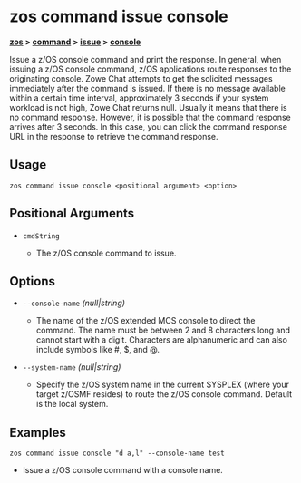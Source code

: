 # zos command issue console

**[zos](../../zos) > [command](../command) > [issue](./issue) > [console](zos-command-issue-console)**

Issue a z/OS console command and print the response. In general, when issuing a z/OS console command, z/OS applications route responses to the originating console. Zowe Chat attempts to get the solicited messages immediately after the command is issued. If there is no message available within a certain time interval, approximately 3 seconds if your system workload is not high, Zowe Chat returns null. Usually it means that there is no command response. However, it is possible that the command response arrives after 3 seconds. In this case, you can click the command response URL in the response to retrieve the command response.

## Usage

`zos command issue console <positional argument> <option>`

## Positional Arguments

- `cmdString`

    - The z/OS console command to issue.

## Options

- `--console-name` *(null|string)*
    - The name of the z/OS extended MCS console to direct the command. The name must be between 2 and 8 characters long and cannot start with a digit. Characters are alphanumeric and can also include symbols like #, $, and @.

- `--system-name` *(null|string)*
    - Specify the z/OS system name in the current SYSPLEX (where your target z/OSMF resides) to route the z/OS console command. Default is the local system.

## Examples

```
zos command issue console "d a,l" --console-name test
```
- Issue a z/OS console command with a console name.
